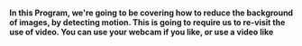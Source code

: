 #### In this Program, we're going to be covering how to reduce the background of images, by detecting motion. This is going to require us to re-visit the use of video. You can use your webcam if you like, or use a video like

